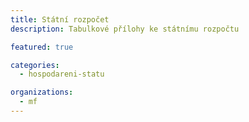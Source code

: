```yaml
---
title: Státní rozpočet
description: Tabulkové přílohy ke státnímu rozpočtu

featured: true

categories:
  - hospodareni-statu

organizations:
  - mf
---
```


